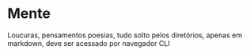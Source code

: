 # Mente
Loucuras, pensamentos poesias, tudo solto pelos diretórios, apenas em markdown, deve ser acessado por navegador CLI
